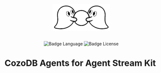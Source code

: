 <div align="center">

<img alt="Agent Stream Kit" width="190" height="90" src="https://github.com/stn/agent-stream-kit/blob/main/docs/img/ask_title.png?raw=true">

<br>
<br>

![Badge Language] 
![Badge License]

</div>

# CozoDB Agents for Agent Stream Kit



<!----------------------------------{ Badges }--------------------------------->

[Badge Language]: https://img.shields.io/github/languages/top/stn/agent-stream-kit
[Badge License]: https://img.shields.io/badge/license-Apache--2.0_OR_MIT-blue
